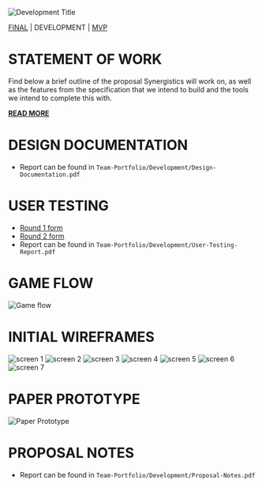 ![Development Title](Development-Title.PNG)

[FINAL](https://zebenman.github.io/DECO3801-Synergistics/Team-Portfolio/Final)  | DEVELOPMENT  |  [MVP](https://zebenman.github.io/DECO3801-Synergistics/Team-Portfolio/MVP)


# STATEMENT OF WORK
Find below a brief outline of the proposal Synergistics will work on, as well as the features from the specification that we intend to build and the tools we intend to complete this with.

[**READ MORE**](https://zebenman.github.io/DECO3801-Synergistics/Team-Portfolio/Development/Statement-of-Work)

# DESIGN DOCUMENTATION
- Report can be found in `Team-Portfolio/Development/Design-Documentation.pdf`


# USER TESTING

- [Round 1 form](https://forms.gle/9JHe7Gtn9e9Fef477)
- [Round 2 form](https://forms.gle/CfKV1dzkikxzLNQD7)
- Report can be found in `Team-Portfolio/Development/User-Testing-Report.pdf`

# GAME FLOW
![Game flow](Development/Gameflow.jpg)

# INITIAL WIREFRAMES
![screen 1](Development/Wireframes/1.png)
![screen 2](Development/Wireframes/2.png)
![screen 3](Development/Wireframes/3.png)
![screen 4](Development/Wireframes/4.png)
![screen 5](Development/Wireframes/5.png)
![screen 6](Development/Wireframes/6.png)
![screen 7](Development/Wireframes/7.png)

# PAPER PROTOTYPE
![Paper Prototype](Development/PaperPrototype.jpg)

# PROPOSAL NOTES
- Report can be found in `Team-Portfolio/Development/Proposal-Notes.pdf`